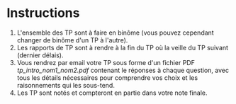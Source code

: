 # Instructions


1. L'ensemble des TP sont à faire en binôme (vous pouvez cependant changer de binôme d'un TP à l'autre).
2. Les rapports de TP sont à rendre à la fin du TP où la veille du TP suivant (dernier délais).
3. Vous rendrez par email votre TP sous forme d'un fichier PDF _tp_intro_nom1_nom2.pdf_ contenant le réponses à chaque question, avec tous les détails nécessaires pour comprendre vos choix et les raisonnements qui les sous-tend.
4. Les TP sont notés et compteront en partie dans votre note finale.
